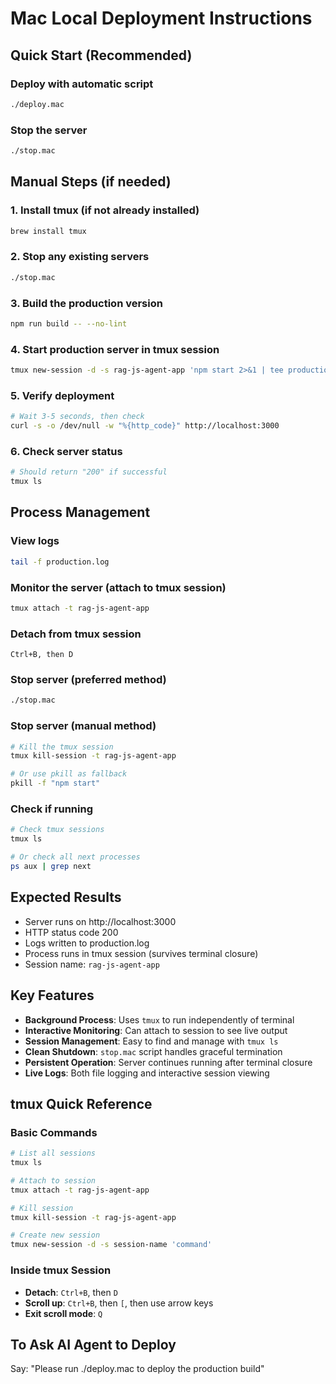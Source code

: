 # Mac Local Deployment Instructions

## Quick Start (Recommended)

### Deploy with automatic script
```bash
./deploy.mac
```

### Stop the server
```bash
./stop.mac
```

## Manual Steps (if needed)

### 1. Install tmux (if not already installed)
```bash
brew install tmux
```

### 2. Stop any existing servers
```bash
./stop.mac
```

### 3. Build the production version
```bash
npm run build -- --no-lint
```

### 4. Start production server in tmux session
```bash
tmux new-session -d -s rag-js-agent-app 'npm start 2>&1 | tee production.log'
```

### 5. Verify deployment
```bash
# Wait 3-5 seconds, then check
curl -s -o /dev/null -w "%{http_code}" http://localhost:3000
```

### 6. Check server status
```bash
# Should return "200" if successful
tmux ls
```

## Process Management

### View logs
```bash
tail -f production.log
```

### Monitor the server (attach to tmux session)
```bash
tmux attach -t rag-js-agent-app
```

### Detach from tmux session
```
Ctrl+B, then D
```

### Stop server (preferred method)
```bash
./stop.mac
```

### Stop server (manual method)
```bash
# Kill the tmux session
tmux kill-session -t rag-js-agent-app

# Or use pkill as fallback
pkill -f "npm start"
```

### Check if running
```bash
# Check tmux sessions
tmux ls

# Or check all next processes
ps aux | grep next
```

## Expected Results
- Server runs on http://localhost:3000
- HTTP status code 200
- Logs written to production.log
- Process runs in tmux session (survives terminal closure)
- Session name: `rag-js-agent-app`

## Key Features
- **Background Process**: Uses `tmux` to run independently of terminal
- **Interactive Monitoring**: Can attach to session to see live output
- **Session Management**: Easy to find and manage with `tmux ls`
- **Clean Shutdown**: `stop.mac` script handles graceful termination
- **Persistent Operation**: Server continues running after terminal closure
- **Live Logs**: Both file logging and interactive session viewing

## tmux Quick Reference

### Basic Commands
```bash
# List all sessions
tmux ls

# Attach to session
tmux attach -t rag-js-agent-app

# Kill session
tmux kill-session -t rag-js-agent-app

# Create new session
tmux new-session -d -s session-name 'command'
```

### Inside tmux Session
- **Detach**: `Ctrl+B`, then `D`
- **Scroll up**: `Ctrl+B`, then `[`, then use arrow keys
- **Exit scroll mode**: `Q`

## To Ask AI Agent to Deploy
Say: "Please run ./deploy.mac to deploy the production build"
